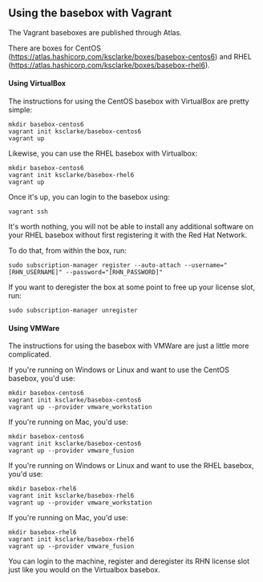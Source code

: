## Using the basebox with Vagrant
 
 The Vagrant baseboxes are published through Atlas.
 
 There are boxes for CentOS (https://atlas.hashicorp.com/ksclarke/boxes/basebox-centos6) and RHEL (https://atlas.hashicorp.com/ksclarke/boxes/basebox-rhel6).

#### Using VirtualBox

The instructions for using the CentOS basebox with VirtualBox are pretty simple:

    mkdir basebox-centos6
    vagrant init ksclarke/basebox-centos6
    vagrant up

Likewise, you can use the RHEL basebox with Virtualbox:

    mkdir basebox-centos6
    vagrant init ksclarke/basebox-rhel6
    vagrant up

Once it's up, you can login to the basebox using:

    vagrant ssh

It's worth nothing, you will not be able to install any additional software on your RHEL basebox without first registering it with the Red Hat Network.

To do that, from within the box, run:

    sudo subscription-manager register --auto-attach --username="[RHN_USERNAME]" --password="[RHN_PASSWORD]"
    
If you want to deregister the box at some point to free up your license slot, run:

    sudo subscription-manager unregister

#### Using VMWare

The instructions for using the basebox with VMWare are just a little more complicated.

If you're running on Windows or Linux and want to use the CentOS basebox, you'd use:

    mkdir basebox-centos6
    vagrant init ksclarke/basebox-centos6
    vagrant up --provider vmware_workstation
    
If you're running on Mac, you'd use:

    mkdir basebox-centos6
    vagrant init ksclarke/basebox-centos6
    vagrant up --provider vmware_fusion


If you're running on Windows or Linux and want to use the RHEL basebox, you'd use:

    mkdir basebox-rhel6
    vagrant init ksclarke/basebox-rhel6
    vagrant up --provider vmware_workstation
    
If you're running on Mac, you'd use:

    mkdir basebox-rhel6
    vagrant init ksclarke/basebox-rhel6
    vagrant up --provider vmware_fusion

You can login to the machine, register and deregister its RHN license slot just like you would on the Virtualbox basebox.
